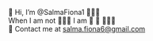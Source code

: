 👋 Hi, I’m @SalmaFiona1 👩🏽‍💻
<br>
When I am not 👩🏽‍💻 I am 🌮 🪩 🚴🏼‍♀️
<br>
📧 Contact me at salma.fiona6@gmail.com

<!---
SalmaFiona1/SalmaFiona1 is a ✨ special ✨ repository because its `README.md` (this file) appears on your GitHub profile.
You can click the Preview link to take a look at your changes.
--->
